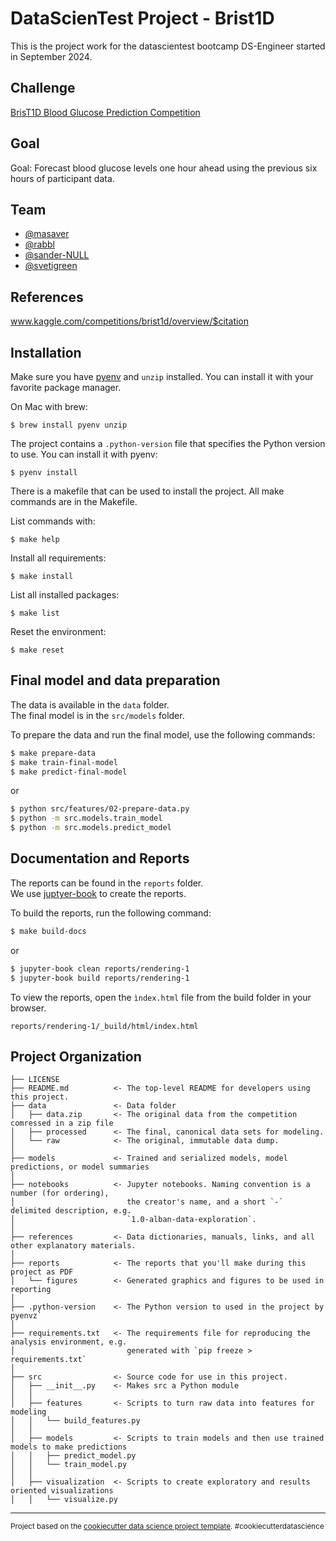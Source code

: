 # DataScienTest Project - Brist1D

This is the project work for the datascientest bootcamp DS-Engineer started in September 2024.

## Challenge

[BrisT1D Blood Glucose Prediction Competition](https://www.kaggle.com/competitions/brist1d)

## Goal

Goal: Forecast blood glucose levels one hour ahead using the previous six hours of participant data.

## Team

* [@masaver](https://github.com/masaver)
* [@rabbl](https://github.com/rabbl)
* [@sander-NULL](https://github.com/sander-NULL)
* [@svetigreen](https://github.com/svetigreen)

## References

www.kaggle.com/competitions/brist1d/overview/$citation

## Installation

Make sure you have [pyenv](https://github.com/pyenv/pyenv) and `unzip` installed.
You can install it with your favorite package manager.

On Mac with brew:

```
$ brew install pyenv unzip
```

The project contains a `.python-version` file that specifies the Python version to use.
You can install it with pyenv:

```
$ pyenv install
```

There is a makefile that can be used to install the project.
All make commands are in the Makefile.

List commands with:

```
$ make help
```

Install all requirements:

```
$ make install
```

List all installed packages:

```
$ make list
```

Reset the environment:

```
$ make reset
```

## Final model and data preparation

The data is available in the `data` folder.  
The final model is in the `src/models` folder.

To prepare the data and run the final model, use the following commands:

```bash
$ make prepare-data
$ make train-final-model
$ make predict-final-model
```

or

```bash
$ python src/features/02-prepare-data.py
$ python -m src.models.train_model
$ python -m src.models.predict_model
```

## Documentation and Reports

The reports can be found in the `reports` folder.   
We use [juptyer-book](https://jupyterbook.org/intro.html) to create the reports.

To build the reports, run the following command:

```bash
$ make build-docs
```

or

```bash
$ jupyter-book clean reports/rendering-1
$ jupyter-book build reports/rendering-1
```

To view the reports, open the `ìndex.html` file from the build folder in your browser.

`reports/rendering-1/_build/html/index.html`



Project Organization
------------

    ├── LICENSE
    ├── README.md          <- The top-level README for developers using this project.
    ├── data               <- Data folder
    │   ├── data.zip       <- The original data from the competition comressed in a zip file
    │   ├── processed      <- The final, canonical data sets for modeling.
    │   └── raw            <- The original, immutable data dump.
    │
    ├── models             <- Trained and serialized models, model predictions, or model summaries
    │
    ├── notebooks          <- Jupyter notebooks. Naming convention is a number (for ordering),
    │                         the creator's name, and a short `-` delimited description, e.g.
    │                         `1.0-alban-data-exploration`.
    │
    ├── references         <- Data dictionaries, manuals, links, and all other explanatory materials.
    │
    ├── reports            <- The reports that you'll make during this project as PDF
    │   └── figures        <- Generated graphics and figures to be used in reporting
    │
    ├── .python-version    <- The Python version to used in the project by pyenvz`
    │
    ├── requirements.txt   <- The requirements file for reproducing the analysis environment, e.g.
    │                         generated with `pip freeze > requirements.txt`
    │
    ├── src                <- Source code for use in this project.
    │   ├── __init__.py    <- Makes src a Python module
    │   │
    │   ├── features       <- Scripts to turn raw data into features for modeling
    │   │   └── build_features.py
    │   │
    │   ├── models         <- Scripts to train models and then use trained models to make predictions
    │   │   ├── predict_model.py
    │   │   └── train_model.py
    │   │
    │   ├── visualization  <- Scripts to create exploratory and results oriented visualizations
    │   │   └── visualize.py

--------

<p><small>Project based on the <a target="_blank" href="https://drivendata.github.io/cookiecutter-data-science/">cookiecutter data science project template</a>. #cookiecutterdatascience</small></p>
